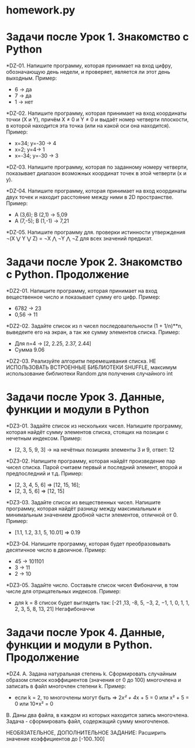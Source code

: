 # homework.py
# Задачи после Урок 1. Знакомство с Python
*DZ-01. Напишите программу, которая принимает на вход цифру, обозначающую день недели, и проверяет, является ли этот день выходным.
Пример:
- 6 -> да
- 7 -> да
- 1 -> нет

*DZ-02. Напишите программу, которая принимает на вход координаты точки (X и Y), причём X ≠ 0 и Y ≠ 0 и выдаёт номер четверти плоскости, в которой находится эта точка (или на какой оси она находится).
Пример:
- x=34; y=-30 -> 4
- x=2; y=4-> 1
- x=-34; y=-30 -> 3

*DZ-03. Напишите программу, которая по заданному номеру четверти, показывает диапазон возможных координат точек в этой четверти (x и y).

*DZ-04. Напишите программу, которая принимает на вход координаты двух точек и находит расстояние между ними в 2D пространстве.
Пример:
- A (3,6); B (2,1) -> 5,09
- A (7,-5); B (1,-1) -> 7,21
 
*DZ-05. Напишите программу для. проверки истинности утверждения ¬(X ⋁ Y ⋁ Z) = ¬X ⋀ ¬Y ⋀ ¬Z для всех значений предикат.

# Задачи после Урок 2. Знакомство с Python. Продолжение
*DZ2-01. Напишите программу, которая принимает на вход вещественное число и показывает сумму его цифр.
Пример:
+ 6782 -> 23
+ 0,56 -> 11

*DZ2-02. Задайте список из n чисел последовательности (1 + 1/n)**n, выведеите его на экран, а так же сумму элементов списка.
Пример:
+ Для n=4 -> [2, 2.25, 2.37, 2.44]
+ Сумма 9.06

*DZ2-03. Реализуйте алгоритм перемешивания списка. НЕ ИСПОЛЬЗОВАТЬ ВСТРОЕННЫЕ БИБЛИОТЕКИ SHUFFLE, максимум использование библиотеки Random для получения случайного int

# Задачи после Урок 3. Данные, функции и модули в Python
*DZ3-01. Задайте список из нескольких чисел. Напишите программу, которая найдёт сумму элементов списка, стоящих на позиции с нечетным индексом.
Пример:
+ [2, 3, 5, 9, 3] -> на нечётных позициях элементы 3 и 9, ответ: 12

*DZ3-02. Напишите программу, которая найдёт произведение пар чисел списка. Парой считаем первый и последний элемент, второй и предпоследний и т.д.
Пример:
+ [2, 3, 4, 5, 6] => [12, 15, 16];
+ [2, 3, 5, 6] => [12, 15]

*DZ3-03. Задайте список из вещественных чисел. Напишите программу, которая найдёт разницу между максимальным и минимальным значением дробной части элементов, отличной от 0.
Пример:
+ [1.1, 1.2, 3.1, 5, 10.01] => 0.19

*DZ3-04. Напишите программу, которая будет преобразовывать десятичное число в двоичное.
Пример:
+ 45 -> 101101
+ 3 -> 11
+ 2 -> 10

*DZ3-05. Задайте число. Составьте список чисел Фибоначчи, в том числе для отрицательных индексов.
Пример:
+ для k = 8 список будет выглядеть так: [-21 ,13, -8, 5, −3, 2, −1, 1, 0, 1, 1, 2, 3, 5, 8, 13, 21] Негафибоначчи

# Задачи после Урок 4. Данные, функции и модули в Python. Продолжение
*DZ4. A. Задана натуральная степень k. Сформировать случайным образом список коэффициентов (значения от 0 до 100) многочлена и записать в файл многочлен степени k.
Пример:
+ если k = 2, то многочлены могут быть => 2*x² + 4*x + 5 = 0 или x² + 5 = 0 или 10*x² = 0

B. Даны два файла, в каждом из которых находится запись многочлена. Задача - сформировать файл, содержащий сумму многочленов.

НЕОБЯЗАТЕЛЬНОЕ, ДОПОЛНИТЕЛЬНОЕ ЗАДАНИЕ:
Расширить значение коэффициентов до [-100..100]
